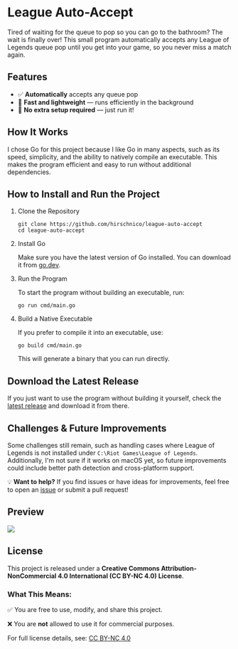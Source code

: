 # League Auto-Accept

Tired of waiting for the queue to pop so you can go to the bathroom? The wait is finally over! This small program automatically accepts any League of Legends queue pop until you get into your game, so you never miss a match again.

## Features

- ✅ **Automatically** accepts any queue pop
- 🚀 **Fast and lightweight** — runs efficiently in the background
- 🔧 **No extra setup required** — just run it!

## How It Works

I chose Go for this project because I like Go in many aspects, such as its speed, simplicity, and the ability to natively compile an executable. This makes the program efficient and easy to run without additional dependencies.

## How to Install and Run the Project

1. Clone the Repository

   ```
   git clone https://github.com/hirschnico/league-auto-accept
   cd league-auto-accept
   ```

2. Install Go

   Make sure you have the latest version of Go installed. You can download it from [go.dev](https://go.dev/dl/).

3. Run the Program

   To start the program without building an executable, run:

   ```
   go run cmd/main.go
   ```

4. Build a Native Executable

   If you prefer to compile it into an executable, use:

   ```
   go build cmd/main.go
   ```

   This will generate a binary that you can run directly.

## Download the Latest Release

If you just want to use the program without building it yourself, check the [latest release](https://github.com/hirschnico/league-auto-accept/releases) and download it from there.

## Challenges & Future Improvements

Some challenges still remain, such as handling cases where League of Legends is not installed under `C:\Riot Games\League of Legends`. Additionally, I'm not sure if it works on macOS yet, so future improvements could include better path detection and cross-platform support.

💡 **Want to help?** If you find issues or have ideas for improvements, feel free to open an [issue](https://github.com/hirschnico/league-auto-accept/issues) or submit a pull request!

## Preview

![](./docs/preview.gif)

## License

This project is released under a **Creative Commons Attribution-NonCommercial 4.0 International (CC BY-NC 4.0) License**.

### What This Means:

✅ You are free to use, modify, and share this project.

❌ You are **not** allowed to use it for commercial purposes.

For full license details, see: [CC BY-NC 4.0](https://creativecommons.org/licenses/by-nc/4.0/)
